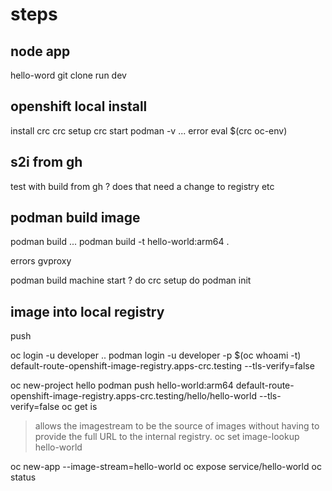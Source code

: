 # steps

## node app
hello-word
git clone
run dev

## openshift local install
install crc
crc setup
crc start
podman -v ... error
eval $(crc oc-env)

## s2i from gh
test with build from gh
? does that need a change to registry etc

## podman build image
podman build ...
podman build -t hello-world:arm64 .

errors 
gvproxy

podman build
machine start
? do crc setup do podman init

## image into local registry
push

oc login -u developer ..
podman login -u developer -p $(oc whoami -t) default-route-openshift-image-registry.apps-crc.testing --tls-verify=false

oc new-project hello
podman push hello-world:arm64 default-route-openshift-image-registry.apps-crc.testing/hello/hello-world --tls-verify=false
oc get is

> allows the imagestream to be the source of images without having to provide the full URL to the internal registry.
oc set image-lookup hello-world

oc new-app --image-stream=hello-world
oc expose service/hello-world
oc status
